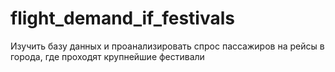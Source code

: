 # flight_demand_if_festivals
Изучить базу данных и проанализировать спрос пассажиров на рейсы в города, где проходят крупнейшие фестивали
